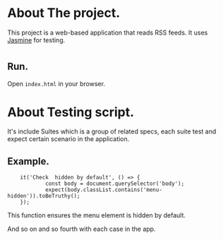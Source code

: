 # About The project.
This project is a web-based application that reads RSS feeds. It uses [Jasmine](http://jasmine.github.io/) for testing.

#
## Run.
Open ```index.html``` in your browser.

# About Testing script.
It's include Suites which is a group of related specs, each suite test and expect certain scenario in the application.

## Example.

```
    it('Check  hidden by default', () => {
            const body = document.querySelector('body');
            expect(body.classList.contains('menu-hidden')).toBeTruthy();
    });
```
This function ensures the menu element is hidden by default.

And so on and so fourth with each case in the app.